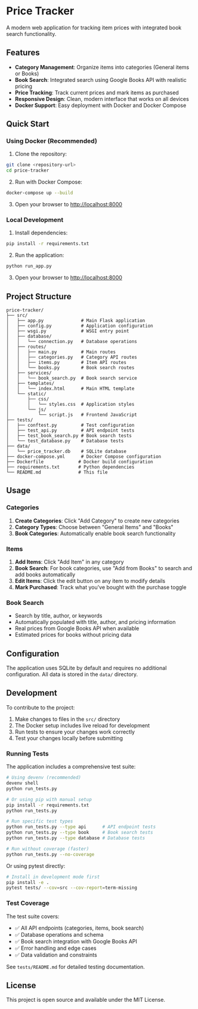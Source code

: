 # Price Tracker

A modern web application for tracking item prices with integrated book search functionality.

## Features

- **Category Management**: Organize items into categories (General items or Books)
- **Book Search**: Integrated search using Google Books API with realistic pricing
- **Price Tracking**: Track current prices and mark items as purchased
- **Responsive Design**: Clean, modern interface that works on all devices
- **Docker Support**: Easy deployment with Docker and Docker Compose

## Quick Start

### Using Docker (Recommended)

1. Clone the repository:
```bash
git clone <repository-url>
cd price-tracker
```

2. Run with Docker Compose:
```bash
docker-compose up --build
```

3. Open your browser to [http://localhost:8000](http://localhost:8000)

### Local Development

1. Install dependencies:
```bash
pip install -r requirements.txt
```

2. Run the application:
```bash
python run_app.py
```

3. Open your browser to [http://localhost:8000](http://localhost:8000)

## Project Structure

```
price-tracker/
├── src/
│   ├── app.py              # Main Flask application
│   ├── config.py           # Application configuration
│   ├── wsgi.py             # WSGI entry point
│   ├── database/
│   │   └── connection.py   # Database operations
│   ├── routes/
│   │   ├── main.py         # Main routes
│   │   ├── categories.py   # Category API routes
│   │   ├── items.py        # Item API routes
│   │   └── books.py        # Book search routes
│   ├── services/
│   │   └── book_search.py  # Book search service
│   ├── templates/
│   │   └── index.html      # Main HTML template
│   └── static/
│       ├── css/
│       │   └── styles.css  # Application styles
│       └── js/
│           └── script.js   # Frontend JavaScript
├── tests/
│   ├── conftest.py         # Test configuration
│   ├── test_api.py         # API endpoint tests
│   ├── test_book_search.py # Book search tests
│   └── test_database.py    # Database tests
├── data/
│   └── price_tracker.db    # SQLite database
├── docker-compose.yml      # Docker Compose configuration
├── Dockerfile             # Docker build configuration
├── requirements.txt       # Python dependencies
└── README.md              # This file
```

## Usage

### Categories

1. **Create Categories**: Click "Add Category" to create new categories
2. **Category Types**: Choose between "General Items" and "Books"
3. **Book Categories**: Automatically enable book search functionality

### Items

1. **Add Items**: Click "Add Item" in any category
2. **Book Search**: For book categories, use "Add from Books" to search and add books automatically
3. **Edit Items**: Click the edit button on any item to modify details
4. **Mark Purchased**: Track what you've bought with the purchase toggle

### Book Search

- Search by title, author, or keywords
- Automatically populated with title, author, and pricing information
- Real prices from Google Books API when available
- Estimated prices for books without pricing data

## Configuration

The application uses SQLite by default and requires no additional configuration. All data is stored in the `data/` directory.

## Development

To contribute to the project:

1. Make changes to files in the `src/` directory
2. The Docker setup includes live reload for development
3. Run tests to ensure your changes work correctly
4. Test your changes locally before submitting

### Running Tests

The application includes a comprehensive test suite:

```bash
# Using devenv (recommended)
devenv shell
python run_tests.py

# Or using pip with manual setup
pip install -r requirements.txt
python run_tests.py

# Run specific test types
python run_tests.py --type api      # API endpoint tests
python run_tests.py --type book     # Book search tests
python run_tests.py --type database # Database tests

# Run without coverage (faster)
python run_tests.py --no-coverage
```

Or using pytest directly:
```bash
# Install in development mode first
pip install -e .
pytest tests/ --cov=src --cov-report=term-missing
```

### Test Coverage

The test suite covers:
- ✅ All API endpoints (categories, items, book search)
- ✅ Database operations and schema
- ✅ Book search integration with Google Books API
- ✅ Error handling and edge cases
- ✅ Data validation and constraints

See `tests/README.md` for detailed testing documentation.

## License

This project is open source and available under the MIT License.